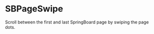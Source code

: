 SBPageSwipe
===========

Scroll between the first and last SpringBoard page by swiping the page dots.

